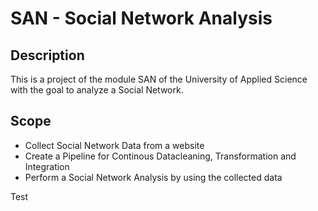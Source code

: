 # SAN - Social Network Analysis

## Description
This is a project of the module SAN of the University of Applied Science with the goal to analyze a Social Network.

## Scope
- Collect Social Network Data from a website
- Create a Pipeline for Continous Datacleaning, Transformation and Integration 
- Perform a Social Network Analysis by using the collected data


Test